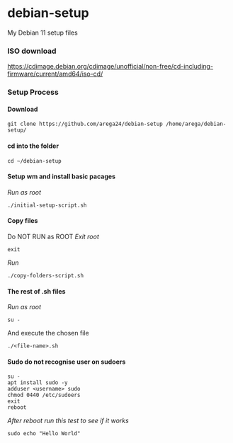 # debian-setup
My Debian 11 setup files

### ISO download
https://cdimage.debian.org/cdimage/unofficial/non-free/cd-including-firmware/current/amd64/iso-cd/

### Setup Process

#### Download
```
git clone https://github.com/arega24/debian-setup /home/arega/debian-setup/
```

#### cd into the folder
```
cd ~/debian-setup
```

#### Setup wm and install basic pacages
_Run as root_
```
./initial-setup-script.sh
```
#### Copy files
Do NOT RUN as ROOT
_Exit root_
```
exit
```
_Run_
```
./copy-folders-script.sh
```

#### The rest of .sh files
_Run as root_
```
su -
```
And execute the chosen file
```
./<file-name>.sh
```

#### Sudo do not recognise user on sudoers
```
su -
apt install sudo -y
adduser <username> sudo
chmod 0440 /etc/sudoers
exit
reboot
```
_After reboot run this test to see if it works_
```
sudo echo "Hello World"
```



